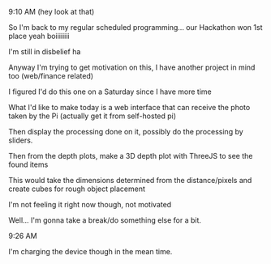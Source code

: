 9:10 AM (hey look at that)

So I'm back to my regular scheduled programming... our Hackathon won 1st place yeah boiiiiiiii

I'm still in disbelief ha

Anyway I'm trying to get motivation on this, I have another project in mind too (web/finance related)

I figured I'd do this one on a Saturday since I have more time

What I'd like to make today is a web interface that can receive the photo taken by the Pi (actually get it from self-hosted pi)

Then display the processing done on it, possibly do the processing by sliders.

Then from the depth plots, make a 3D depth plot with ThreeJS to see the found items

This would take the dimensions determined from the distance/pixels and create cubes for rough object placement

I'm not feeling it right now though, not motivated

Well... I'm gonna take a break/do something else for a bit.

9:26 AM

I'm charging the device though in the mean time.

